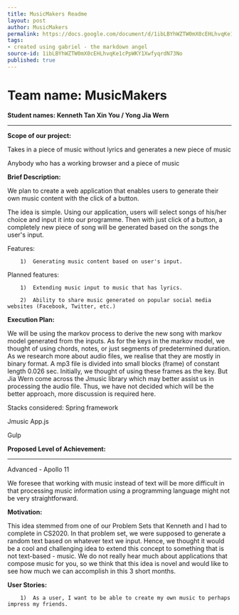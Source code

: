 ```yaml
---
title: MusicMakers Readme
layout: post
author: MusicMakers
permalink: https://docs.google.com/document/d/1ibLBYhWZTW0mX0cEHLhvqKe1cPpWKY1XwfyqrdN73No/edit?usp=sharing
tags:
- created using gabriel - the markdown angel
source-id: 1ibLBYhWZTW0mX0cEHLhvqKe1cPpWKY1XwfyqrdN73No
published: true
---
```

# **Team name: MusicMakers**

**Student names: Kenneth Tan Xin You / Yong Jia Wern**

** **

**Scope of our project:**

 

Takes in a piece of music without lyrics and generates a new piece of music

Anybody who has a working browser and a piece of music

 

**Brief Description:**

 

We plan to create a web application that enables users to generate their own music content with the click of a button.

 

The idea is simple. Using our application, users will select songs of his/her choice and input it into our programme. Then with just click of a button, a completely new piece of song will be generated based on the songs the user's input.

 

Features:

    	1) 	Generating music content based on user's input.

 

Planned features:

    	1) 	Extending music input to music that has lyrics.

    	2) 	Ability to share music generated on popular social media websites (Facebook, Twitter, etc.)

**Execution Plan:**

We will be using the markov process to derive the new song with markov model generated from the inputs. As for the keys in the markov model, we thought of using chords, notes, or just segments of predetermined duration. As we research more about audio files, we realise that they are mostly in binary format. A mp3 file is divided into small blocks (frame) of constant length 0.026 sec. Initially, we thought of using these frames as the key. But Jia Wern come across the Jmusic library which may better assist us in processing the audio file. Thus, we have not decided which will be the better approach, more discussion is required here.

Stacks considered:Spring framework

JmusicApp.js

Gulp

 

**Proposed Level of Achievement:**

** **

Advanced - Apollo 11

 

We foresee that working with music instead of text will be more difficult in that processing music information using a programming language might not be very straightforward.

 

**Motivation:**

 

This idea stemmed from one of our Problem Sets that Kenneth and I had to complete in CS2020. In that problem set, we were supposed to generate a random text based on whatever text we input. Hence, we thought it would be a cool and challenging idea to extend this concept to something that is not text-based - music. We do not really hear much about applications that compose music for you, so we think that this idea is novel and would like to see how much we can accomplish in this 3 short months.

 

**User Stories:**

 

    	1) 	As a user, I want to be able to create my own music to perhaps impress my friends.

